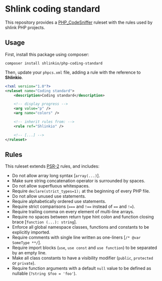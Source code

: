 # Shlink coding standard

This repository provides a [PHP_CodeSniffer](https://github.com/squizlabs/PHP_CodeSniffer) ruleset with the rules used by shlink PHP projects.

## Usage

First, install this package using composer:

    composer install shlinkio/php-coding-standard

Then, update your `phpcs.xml` file, adding a rule with the reference to **Shlinkio**.

```xml
<?xml version="1.0"?>
<ruleset name="Coding standard">
    <description>Coding standard</description>

    <!-- display progress -->
    <arg value="p" />
    <arg name="colors" />

    <!-- inherit rules from: -->
    <rule ref="Shlinkio" />

    <!-- [...] -->
</ruleset>
```

## Rules

This ruleset extends [PSR-2](https://www.php-fig.org/psr/psr-2/) rules, and includes:

* Do not allow array long syntax [`array(...)`].
* Make sure string concatenation operator is surrounded by spaces.
* Do not allow superfluous whitespaces.
* Require `declare(strict_types=1);` at the beginning of every PHP file.
* Do not allow unused use statements.
* Require alphabetically ordered use statements.
* Require strict comparisons (`===` and `!==` instead of `==` and `!=`).
* Require trailing comma on every element of multi-line arrays.
* Require no spaces between return type hint colon and function closing brace [`function (...): string`].
* Enforce all global namespace classes, functions and constants to be explicitly imported.
* Require comments with single line written as one-liners [`/* @var SomeType **/`].
* Require import blocks (`use`, `use const` and `use function`) to be separated by an empty line.
* Make all class constants to have a visibility modifier (`public`, `protected` or `private`).
* Require function arguments with a default `null` value to be defined as nullable (`?string $foo = 'foo'`).
